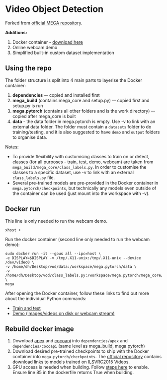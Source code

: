 # Video Object Detection
Forked from [official MEGA repository](https://github.com/Scalsol/mega.pytorch).

**Additions:**
1. Docker container - [download here](https://mega.nz/file/owRlFKxD#80DyRrSSBYPEcNNF2JS1AU-ciKbJeS-gmTqfzjw304o)
2. Online webcam demo
3. Simplified built-in custom dataset implementation

## Using the repo
The folder structure is split into 4 main parts to layerise the Docker container:
1. **dependencies** -- copied and installed first
2. **mega_build** (contains mega_core and setup.py) -- copied first and setup.py is run
3. **mega.pytorch** (contains all other folders and is the work directory) -- copied after mega_core is built
4. **data** - the data folder in mega.pytorch is empty. Use -v to link with an external data folder. The folder must contain a `datasets` folder to do training/testing, and it is also suggested to have `demo` and `output` folders to organise data.

Notes:
- To provide flexibility with customising classes to train on or detect, classes (for all purposes - train, test, demo, webcam) are taken from `mega_build/mega_core/class_labels.py`. In order to customise the classes to a specific dataset, use -v to link with an external `class_labels.py` file.
- Several pre-trained models are pre-provided in the Docker container in `mega.pytorch/checkpoints`, but technically any models even outside of the container can be used (just mount into the workspace with -v).

## Docker run
This line is only needed to run the webcam demo.
```
xhost + 
```

Run the docker container (second line only needed to run the webcam demo):
```
sudo docker run -it --gpus all --ipc=host \
-e DISPLAY=$DISPLAY -v /tmp/.X11-unix:/tmp/.X11-unix --device /dev/video0 \
-v /home/dh/Desktop/vod/data:/workspace/mega.pytorch/data \
-v /home/dh/Desktop/vod/class_labels.py:/workspace/mega.pytorch/mega_core/class_labels.py \
mega 
```

After opening the Docker container, follow these links to find out more about the individual Python commands:
- [Train and test](https://github.com/amandakoh01/vod/tree/main/mega.pytorch/tools)
- [Demo (images/videos on disk or webcam stream)](https://github.com/amandakoh01/vod/tree/main/mega.pytorch/demo)

## Rebuild docker image

1. Download [apex](https://github.com/NVIDIA/apex) and [cocoapi](https://github.com/cocodataset/cocoapi) into `dependencies/apex` and `dependencies/cocoapi` (same level as mega_build, mega.pytorch)
2. Download desired pre-trained checkpoints to ship with the Docker container into `mega.pytorch/checkpoints`. The [official repository](https://github.com/Scalsol/mega.pytorch) contains download links to models trained on ILSVRC2015 Videos.
3. GPU access is needed when building. Follow [steps here](https://stackoverflow.com/questions/59691207/docker-build-with-nvidia-runtime) to enable. Ensure line 85 in the dockerfile returns True when building.
